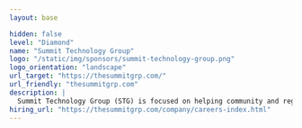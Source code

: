 ```yaml
---
layout: base

hidden: false
level: "Diamond"
name: "Summit Technology Group"
logo: "/static/img/sponsors/summit-technology-group.png"
logo_orientation: "landscape"
url_target: "https://thesummitgrp.com/"
url_friendly: "thesummitgrp.com"
description: |
  Summit Technology Group (STG) is focused on helping community and regional financial institutions modernize their lending solutions and internal workflow processes. Through the years STG has built a boutique consulting, outsourced services, and software practice – enabling financial institutions to focus on their strengths, while eliminating their barriers to growth. STG, whose investors have included the American Bankers Association, quietly powers software solutions for thousands of banking organizations in the United States and has operated some of the largest lending programs in operation today.
hiring_url: "https://thesummitgrp.com/company/careers-index.html"
---
```


